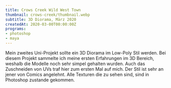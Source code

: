 ```yaml
---
title: Crows Creek Wild West Town
thumbnail: crows-creek/thumbnail.webp
subtitle: 3D Diorama, März 2020
createdAt: 2020-03-00T00:00:00Z
programs:
- photoshop
- maya
---
```


Mein zweites Uni-Projekt sollte ein 3D Diorama im Low-Poly Stil werden.
Bei diesem Projekt sammelte ich meine ersten Erfahrungen im 3D Bereich, weshalb die Modelle noch sehr simpel gehalten wurden.
Auch das Zuschneiden von UVs traf hier zum ersten Mal auf mich.
Der Stil ist sehr an jener von Comics angelehnt. Alle Texturen die zu sehen sind, sind in Photoshop zustande gekommen.

<artstation-link artwork="KaXPqW"></artstation-link>

<model-viewer src="/models/crows-creek.mview"></model-viewer>
<model-viewer src="/models/winchester.mview"></model-viewer>

<asset-image src="crows-creek/beautyshot_1.webp" alt="Beautyshot 1"></asset-image>
<asset-image src="crows-creek/beautyshot_2.webp" alt="Beautyshot 2"></asset-image>
<asset-image src="crows-creek/beautyshot_3.webp" alt="Beautyshot 3"></asset-image>
<asset-image src="crows-creek/beautyshot_4.webp" alt="Beautyshot 4"></asset-image>
<asset-image src="crows-creek/beautyshot_5.webp" alt="Beautyshot 5"></asset-image>
